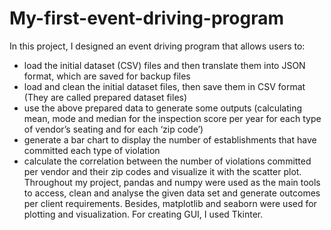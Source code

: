 # My-first-event-driving-program
In this project, I designed  an event driving program that allows users to:
-	load the initial dataset (CSV) files and then translate them into JSON format, which are saved for backup files 
-	load and clean the initial dataset files, then save them in CSV format (They are called prepared dataset files) 
-	use the above prepared data to generate some outputs (calculating mean, mode and median for the inspection score per year for each type of vendor’s seating and for each ‘zip code’) 
-	generate a bar chart to display the number of establishments that have committed each type of violation 
-	calculate the correlation between the number of violations committed per vendor and their zip codes and visualize it with the scatter plot.
Throughout my project, pandas and numpy were used as the main tools to access, clean and analyse the given data set and generate outcomes per client requirements. Besides, matplotlib and seaborn were used for plotting and visualization. For creating GUI, I used Tkinter.
